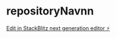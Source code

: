 # repositoryNavnn

[Edit in StackBlitz next generation editor ⚡️](https://stackblitz.com/~/github.com/JulieKodehode/repositoryNavnn)